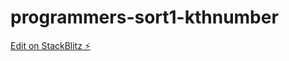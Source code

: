 # programmers-sort1-kthnumber

[Edit on StackBlitz ⚡️](https://stackblitz.com/edit/programmers-sort1-kthnumber)
